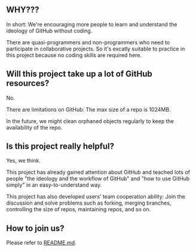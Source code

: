 WHY???
--------------
In short: We're encouraging more people to learn and understand the ideology of GitHub without coding. 

There are quasi-programmers and non-programmers who need to participate in collaborative projects. So it's excatly suitable to practice in this project because no coding skills are required here.

Will this project take up a lot of GitHub resources?
---------------
No.

There are limitations on GitHub: The max size of a repo is 1024MB.

In the future, we might clean orphaned objects regularly to keep the availability of the repo.

Is this project really helpful?
---------------
Yes, we think.

This project has already gained attention about GitHub and teached lots of people 
"the ideology and the workflow of GitHub" and "how to use GitHub simply" in an easy-to-understand way.

This project has also developed users' team cooperation ability: Join the discussion and solve problems such as 
forking, merging branches, controlling the size of repos, maintaining repos, and so on.

How to join us?
---------------
Please refer to [README.md](README.md).
